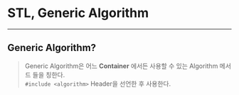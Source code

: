 # STL, Generic Algorithm
---
## Generic Algorithm?
> Generic Algorithm은 어느 __Container__ 에서든 사용할 수 있는 Algorithm 메서드 들을 칭한다.  
> ```#include <algorithm>``` Header을 선언한 후 사용한다.  
